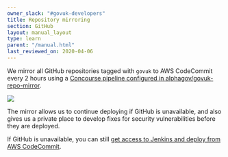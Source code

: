 ```yaml
---
owner_slack: "#govuk-developers"
title: Repository mirroring
section: GitHub
layout: manual_layout
type: learn
parent: "/manual.html"
last_reviewed_on: 2020-04-06
---
```


We mirror all GitHub repositories tagged with `govuk` to AWS CodeCommit every 2 hours using a [Concourse pipeline configured in alphagov/govuk-repo-mirror](https://github.com/alphagov/govuk-repo-mirror).

![](/manual/images/concourse-mirror-repos-pipeline.png)

The mirror allows us to continue deploying if GitHub is unavailable, and also gives us a private place to develop fixes for security vulnerabilities before they are deployed.

If GitHub is unavailable, you can still [get access to Jenkins and deploy from AWS CodeCommit](github-unavailable.html).
